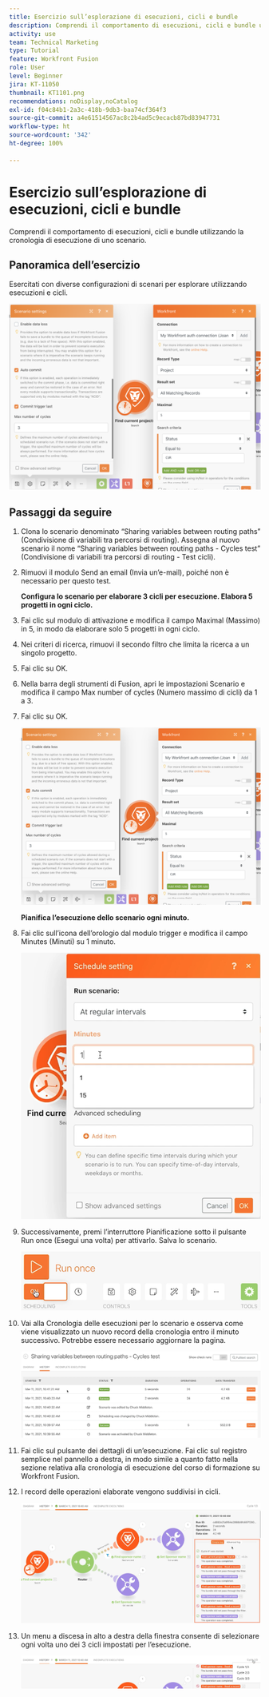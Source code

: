 ```yaml
---
title: Esercizio sull’esplorazione di esecuzioni, cicli e bundle
description: Comprendi il comportamento di esecuzioni, cicli e bundle utilizzando la cronologia di esecuzione di uno scenario.
activity: use
team: Technical Marketing
type: Tutorial
feature: Workfront Fusion
role: User
level: Beginner
jira: KT-11050
thumbnail: KT1101.png
recommendations: noDisplay,noCatalog
exl-id: f04c84b1-2a3c-418b-9db3-baa74cf364f3
source-git-commit: a4e61514567ac8c2b4ad5c9ecacb87bd83947731
workflow-type: ht
source-wordcount: '342'
ht-degree: 100%

---
```


# Esercizio sull’esplorazione di esecuzioni, cicli e bundle

Comprendi il comportamento di esecuzioni, cicli e bundle utilizzando la cronologia di esecuzione di uno scenario.

## Panoramica dell’esercizio

Esercitati con diverse configurazioni di scenari per esplorare utilizzando esecuzioni e cicli.

![Immagine 1 di Esplorazione di esecuzioni, cicli e bundle](../12-exercises/assets/exploring-runs-cycles-and-bundles-walkthrough-1.png)

## Passaggi da seguire

1. Clona lo scenario denominato “Sharing variables between routing paths” (Condivisione di variabili tra percorsi di routing). Assegna al nuovo scenario il nome “Sharing variables between routing paths - Cycles test” (Condivisione di variabili tra percorsi di routing - Test cicli).
1. Rimuovi il modulo Send an email (Invia un’e-mail), poiché non è necessario per questo test.

   **Configura lo scenario per elaborare 3 cicli per esecuzione. Elabora 5 progetti in ogni ciclo.**

1. Fai clic sul modulo di attivazione e modifica il campo Maximal (Massimo) in 5, in modo da elaborare solo 5 progetti in ogni ciclo.
1. Nei criteri di ricerca, rimuovi il secondo filtro che limita la ricerca a un singolo progetto.
1. Fai clic su OK.

1. Nella barra degli strumenti di Fusion, apri le impostazioni Scenario e modifica il campo Max number of cycles (Numero massimo di cicli) da 1 a 3.
1. Fai clic su OK.

   ![Immagine 1 di Esplorazione di esecuzioni, cicli e bundle](../12-exercises/assets/exploring-runs-cycles-and-bundles-walkthrough-1.png)


   **Pianifica l’esecuzione dello scenario ogni minuto.**

1. Fai clic sull’icona dell’orologio dal modulo trigger e modifica il campo Minutes (Minuti) su 1 minuto.

   ![Immagine 2 di Esplorazione di esecuzioni, cicli e bundle](../12-exercises/assets/exploring-runs-cycles-and-bundles-walkthrough-2.png)

1. Successivamente, premi l’interruttore Pianificazione sotto il pulsante Run once (Esegui una volta) per attivarlo. Salva lo scenario.

   ![Immagine 3 di Esplorazione di esecuzioni, cicli e bundle](../12-exercises/assets/exploring-runs-cycles-and-bundles-walkthrough-3.png)

1. Vai alla Cronologia delle esecuzioni per lo scenario e osserva come viene visualizzato un nuovo record della cronologia entro il minuto successivo. Potrebbe essere necessario aggiornare la pagina.

   ![Immagine 1 di Esplorazione di esecuzioni, cicli e bundle](../12-exercises/assets/exploring-runs-cycles-and-bundles-walkthrough-4.png)

1. Fai clic sul pulsante dei dettagli di un’esecuzione. Fai clic sul registro semplice nel pannello a destra, in modo simile a quanto fatto nella sezione relativa alla cronologia di esecuzione del corso di formazione su Workfront Fusion.
1. I record delle operazioni elaborate vengono suddivisi in cicli.

   ![Immagine 5 di Esplorazione di esecuzioni, cicli e bundle](../12-exercises/assets/exploring-runs-cycles-and-bundles-walkthrough-5.png)

1. Un menu a discesa in alto a destra della finestra consente di selezionare ogni volta uno dei 3 cicli impostati per l’esecuzione.

   ![Immagine 6 di Esplorazione di esecuzioni, cicli e bundle](../12-exercises/assets/exploring-runs-cycles-and-bundles-walkthrough-6.png)
